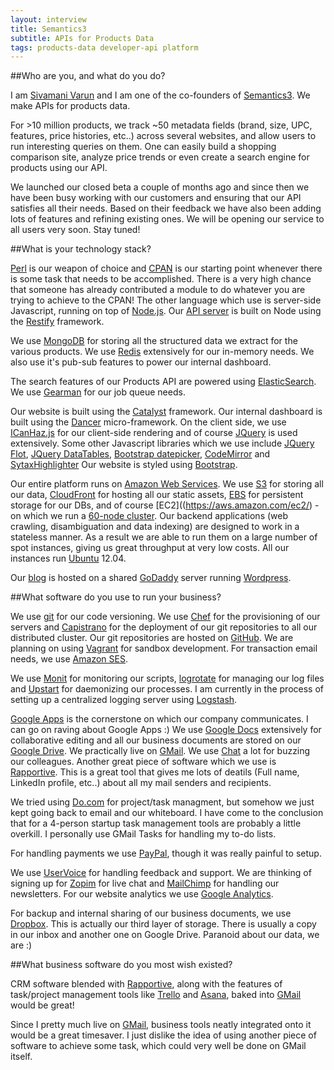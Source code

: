 ```yaml
---
layout: interview
title: Semantics3 
subtitle: APIs for Products Data
tags: products-data developer-api platform
---
```


##Who are you, and what do you do?

I am [Sivamani Varun](http://www.linkedin.com/in/netvarun) and I am one of the co-founders of [Semantics3](https://semantics3.com/). We make APIs for products data.

For >10 million products, we track ~50 metadata fields (brand, size, UPC, features, price histories, etc..)  across several websites, and allow users to run interesting queries on them. One can easily build a shopping comparison site, analyze price trends or even create a search engine for products using our API.

We launched our closed beta a couple of months ago and since then we have been busy working with our customers and ensuring that our API satisfies all their needs. Based on their feedback we have also been adding lots of features and refining existing ones. We will be opening our service to all users very soon. Stay tuned!

##What is your technology stack?

[Perl](http://perl.org/) is our weapon of choice and [CPAN](http://www.cpan.org/) is our starting point whenever there is some task that needs to be accomplished. There is a very high chance that someone has already contributed a module to do whatever you are trying to achieve to the CPAN! The other language which use is server-side Javascript, running on top of [Node.js](http://nodejs.org). Our [API server](http://blog.semantics3.com/building-a-paid-api-offering/) is built on Node using the [Restify](http://mcavage.github.com/node-restify/) framework.

We use [MongoDB](http://mongodb.org) for storing all the structured data we extract for the various products. We use [Redis](http://redis.io/) extensively for our in-memory needs. We also use it's pub-sub features to power our internal dashboard.

The search features of our Products API are powered using [ElasticSearch](http://www.elasticsearch.org/). We use [Gearman](http://gearman.org/) for our job queue needs.

Our website is built using the [Catalyst](http://www.catalystframework.org/) framework. Our internal dashboard is built using the [Dancer](http://perldancer.org/) micro-framework.
On the client side, we use [ICanHaz.js](http://icanhazjs.com/) for our client-side rendering and of course [JQuery](http://jquery.com/) is used extensively.
Some other Javascript libraries which we use include [JQuery Flot](http://www.flotcharts.org/), [JQuery DataTables](http://datatables.net/), [Bootstrap datepicker](https://github.com/eternicode/bootstrap-datepicker), [CodeMirror](http://codemirror.net/) and [SytaxHighlighter](http://alexgorbatchev.com/SyntaxHighlighter/)
Our website is styled using [Bootstrap](http://twitter.github.com/bootstrap/).

Our entire platform runs on [Amazon Web Services](https://aws.amazon.com). We use [S3](https://aws.amazon.com/s3/) for storing all our data,
[CloudFront](https://aws.amazon.com/cloudfront/) for hosting all our static assets, [EBS](https://aws.amazon.com/ebs/) for persistent storage for our DBs, and of course
[EC2]((https://aws.amazon.com/ec2/) - on which we run a [60-node cluster](http://blog.semantics3.com/how-we-built-our-almost-distributed-web-crawler/). Our backend applications (web crawling, disambiguation and data indexing) are designed to work in a stateless manner. As a result we are able to run them on a large number of spot instances, giving us great throughput at very low costs. All our instances run [Ubuntu](http://ubuntu.com/) 12.04.

Our [blog](http://blog.semantics3.com/) is hosted on a shared [GoDaddy](http://godaddy.com/) server running [Wordpress](http://wordpress.org/).

##What software do you use to run your business?

We use [git](http://git-scm.com/) for our code versioning. We use [Chef](http://www.opscode.com/chef/) for the provisioning of our servers and
[Capistrano](https://github.com/capistrano/capistrano) for the deployment of our git repositories to all our distributed cluster. Our git repositories are hosted on [GitHub](http://github.com/).
We are planning on using [Vagrant](http://vagrantup.com/) for sandbox development. For transaction email needs, we use [Amazon SES](http://aws.amazon.com/ses/).

We use [Monit](http://mmonit.com/monit/) for monitoring our scripts, [logrotate](http://linuxcommand.org/man_pages/logrotate8.html) for managing our log files and
[Upstart](http://upstart.ubuntu.com/) for daemonizing our processes. I am currently in the process of setting up a centralized logging server using [Logstash](http://logstash.net/).

[Google Apps](http://www.google.com/apps) is the cornerstone on which our company communicates. I can go on raving about Google Apps :) We use [Google Docs](http://docs.google.com/) extensively
for collaborative editing and all our business documents are stored on our [Google Drive](http://drive.google.com/). We practically live on [GMail](http://gmail.com/). We use
[Chat](http://gmail.com/) a lot for buzzing our colleagues. Another great piece of software which we use is [Rapportive](http://rapportive.com/). This is a great tool that gives me lots of deatils (Full name, LinkedIn profile, etc..) about all my mail senders and recipients.

We tried using [Do.com](http://do.com/) for project/task managment, but somehow we just kept going back to email and our whiteboard. I have come to the conclusion that for a 4-person startup task management tools are probably a little overkill. I personally use GMail Tasks for handling my to-do lists.

For handling payments we use [PayPal](https://paypal.com/), though it was really painful to setup.

We use [UserVoice](http://uservoice.com/) for handling feedback and support. We are thinking of signing up for [Zopim](http://zopim.com/) for live chat and [MailChimp](http://mailchimp.com) for
handling our newsletters. For our website analytics we use [Google Analytics](http://www.google.com/analytics/).

For backup and internal sharing of our business documents, we use [Dropbox](http://dropbox.com). This is actually our third layer of storage. There is usually a copy in our inbox and another one on
Google Drive. Paranoid about our data, we are :)

##What business software do you most wish existed?

CRM software blended with [Rapportive](http://rapportive.com/), along with the features of task/project management tools like [Trello](http://trello.com) and [Asana](http://asana.com/), baked into [GMail](http://gmail.com/) would be great!

Since I pretty much live on [GMail](http://gmail.com/), business tools neatly integrated onto it would be a great timesaver. I just dislike the idea of using another piece of software to achieve some task, which could very well be done on GMail itself.


